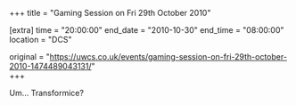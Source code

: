 +++
title = "Gaming Session on Fri 29th October 2010"

[extra]
time = "20:00:00"
end_date = "2010-10-30"
end_time = "08:00:00"
location = "DCS"

original = "https://uwcs.co.uk/events/gaming-session-on-fri-29th-october-2010-1474489043131/"    
+++

Um... Transformice?

